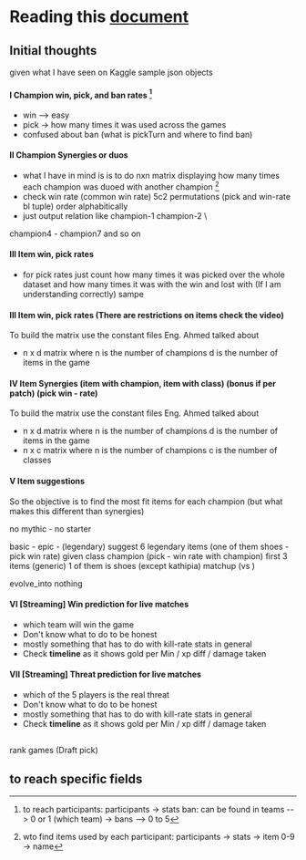 # Reading this [document](https://docs.google.com/document/d/1ZlHqpx2XVmqZp_9CGoD7EcOZd39Gd73oTEILJnztpxI/edit)

## Initial thoughts
given what I have seen on Kaggle sample json objects

#### I Champion win, pick, and ban rates [^1]
- win --> easy
- pick -> how many times it was used across the games
- confused about ban (what is pickTurn and where to find ban)

#### II Champion Synergies or duos 
- what I have in mind is is to do nxn matrix displaying how many times each champion was duoed with another champion [^2]
- check win rate (common win rate) 5c2 permutations (pick and win-rate bl tuple) order alphabitically
- just output relation like champion-1 champion-2 \

champion4 - champion7 and so on

#### III Item win, pick rates
- for pick rates just count how many times it was picked over the whole dataset and how many times it was with the win and lost with (If I am understanding correctly) sampe

#### III Item win, pick rates (There are restrictions on items check the video)
To build the matrix use the constant files Eng. Ahmed talked about
- n x d matrix where n is the number of champions d is the number of items in the game


#### IV Item Synergies (item with champion, item with class) (bonus if per patch) (pick win - rate)
To build the matrix use the constant files Eng. Ahmed talked about
- n x d matrix where n is the number of champions d is the number of items in the game
- n x c matrix where n is the number of champions c is the number of classes

#### V Item suggestions
So the objective is to find the most fit items for each champion (but what makes this different than synergies)

no mythic - no starter

basic - epic - (legendary)  suggest 6 legendary items (one of them shoes - pick win rate) given class champion (pick - win rate with champion)
first 3 items (generic) 1 of them is shoes (except kathipia)
matchup (vs )

evolve_into nothing



#### VI [Streaming] Win prediction for live matches
- which team will win the game
- Don't know what to do to be honest
- mostly something that has to do with kill-rate stats in general
- Check **timeline** as it shows gold per Min / xp diff / damage taken


#### VII [Streaming] Threat prediction for live matches
- which of the 5 players is the real threat
- Don't know what to do to be honest
- mostly something that has to do with kill-rate stats in general
- Check **timeline** as it shows gold per Min / xp diff / damage taken





## 
rank games (Draft pick)

## to reach specific fields
[^1]: to reach participants:  participants -> stats
ban: can be found in teams --> 0 or 1 (which team) -> bans --> 0 to 5

[^2]: wto find items used by each participant: participants -> stats -> item 0-9 -> name

